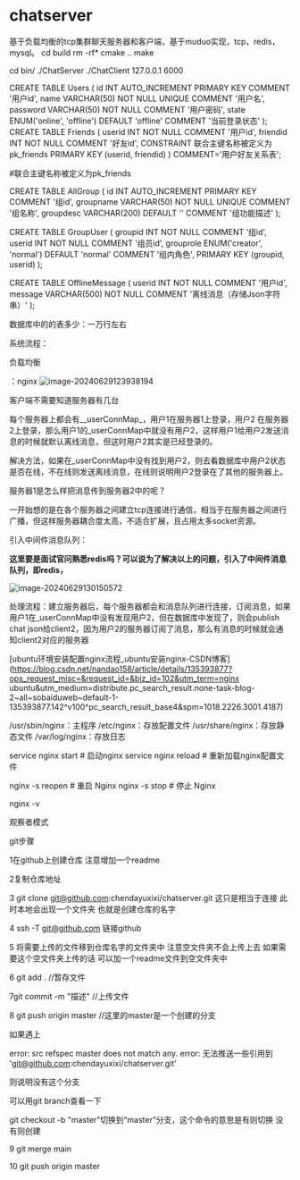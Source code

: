 # chatserver
基于负载均衡的tcp集群聊天服务器和客户端，基于muduo实现，tcp，redis，mysql。
cd build
rm -rf*
cmake ..
make

cd bin/
./ChatServer
./ChatClient
127.0.0.1 6000

CREATE TABLE Users (
    id INT AUTO_INCREMENT PRIMARY KEY COMMENT '用户id',
    name VARCHAR(50) NOT NULL UNIQUE COMMENT '用户名',
    password VARCHAR(50) NOT NULL COMMENT '用户密码',
    state ENUM('online', 'offline') DEFAULT 'offline' COMMENT '当前登录状态'
);
CREATE TABLE Friends (
    userid INT NOT NULL COMMENT '用户id',
    friendid INT NOT NULL COMMENT '好友id',
    CONSTRAINT 联合主键名称被定义为pk_friends PRIMARY KEY (userid, friendid)
) COMMENT='用户好友关系表';

#联合主键名称被定义为pk_friends

CREATE TABLE AllGroup (
    id INT AUTO_INCREMENT PRIMARY KEY COMMENT '组id',
    groupname VARCHAR(50) NOT NULL UNIQUE COMMENT '组名称',
    groupdesc VARCHAR(200) DEFAULT '' COMMENT '组功能描述'
);

CREATE TABLE GroupUser (
    groupid INT NOT NULL COMMENT '组id',
    userid INT NOT NULL COMMENT '组员id',
    grouprole ENUM('creator', 'normal') DEFAULT 'normal' COMMENT '组内角色',
    PRIMARY KEY (groupid, userid)
);

CREATE TABLE OfflineMessage (
    userid INT NOT NULL COMMENT '用户id',
    message VARCHAR(500) NOT NULL COMMENT '离线消息（存储Json字符串）'
);


数据库中的的表多少：一万行左右

系统流程：



负载均衡

：nginx
![image-20240629123938194](C:\Users\陈大煜\AppData\Roaming\Typora\typora-user-images\image-20240629123938194.png)

客户端不需要知道服务器有几台



每个服务器上都会有__userConnMap_，用户1在服务器1上登录，用户2 在服务器2上登录，那么用户1的_userConnMap中就没有用户2，这样用户1给用户2发送消息的时候就默认离线消息，但这时用户2其实是已经登录的。

解决方法，如果在_userConnMap中没有找到用户2，则去看数据库中用户2状态 是否在线，不在线则发送离线消息，在线则说明用户2登录在了其他的服务器上。

服务器1是怎么样把消息传到服务器2中的呢？

一开始想的是在各个服务器之间建立tcp连接进行通信，相当于在服务器之间进行广播，但这样服务器耦合度太高，不适合扩展，且占用太多socket资源。



引入中间件消息队列：

**这里要是面试官问熟悉redis吗？可以说为了解决以上的问题，引入了中间件消息队列，即redis，**

![image-20240629130150572](C:\Users\陈大煜\AppData\Roaming\Typora\typora-user-images\image-20240629130150572.png)

​	处理流程：建立服务器后，每个服务器都会和消息队列进行连接，订阅消息，如果用户1在_userConnMap中没有发现用户2，但在数据库中发现了，则会publish chat json给client2，因为用户2的服务器订阅了消息，那么有消息的时候就会通知client2对应的服务器

[ubuntu环境安装配置nginx流程_ubuntu安装nginx-CSDN博客](https://blog.csdn.net/nandao158/article/details/135393877?ops_request_misc=&request_id=&biz_id=102&utm_term=nginx ubuntu&utm_medium=distribute.pc_search_result.none-task-blog-2~all~sobaiduweb~default-1-135393877.142^v100^pc_search_result_base4&spm=1018.2226.3001.4187)

/usr/sbin/nginx：主程序
/etc/nginx：存放配置文件
/usr/share/nginx：存放静态文件
/var/log/nginx：存放日志

service nginx start  # 启动nginx
service nginx reload  # 重新加载nginx配置文件

nginx -s reopen            # 重启 Nginx
nginx -s stop              # 停止 Nginx

nginx -v



观察者模式



git步骤



1在github上创建仓库 注意增加一个readme

2复制仓库地址

3 git clone git@github.com:chendayuxixi/chatserver.git  这只是相当于连接 此时本地会出现一个文件夹 也就是创建仓库的名字

4  ssh -T git@github.com 链接github

5 将需要上传的文件移到仓库名字的文件夹中 注意空文件夹不会上传上去 如果需要这个空文件夹上传的话 可以加一个readme文件到空文件夹中

6 git add .    //暂存文件

7git commit -m "描述" //上传文件

8 git push origin master //这里的master是一个创建的分支

如果遇上

error: src refspec master does not match any.
error: 无法推送一些引用到 'git@github.com:chendayuxixi/chatserver.git'

则说明没有这个分支

可以用git branch查看一下

git checkout -b "master"切换到“master”分支，这个命令的意思是有则切换 没有则创建

9 git merge main

10 git push origin master
